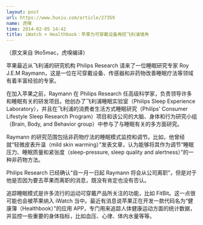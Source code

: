 ```yaml
---
layout: post
url: https://www.huxiu.com/article/27359
name: 虎嗅
time: 2014-02-05 14:42
title: iWatch + Healthbook：苹果为可穿戴设备再挖飞利浦墙角
---
```

（原文来自 9to5mac，虎嗅编译）

苹果最近从飞利浦的研究机构 Philips Research 请来了一位睡眠研究专家 Roy J.E.M Raymann，这是一位在可穿戴设备、传感器和非药物改善睡眠疗法等领域有着丰富经验的专家。

在加入苹果之前，Raymann 在 Philips Research 任高级科学家，负责领导许多和睡眠有关的研发项目。他创办了飞利浦睡眠实验室（Philips Sleep Experience Laboratory），并且在飞利浦的消费者生活方式睡眠研究（Philips' Consumer Lifestyle Sleep Research Program）项目和该公司的大脑、身体和行为研究小组（Brain, Body, and Behavior group）中参与了与睡眠有关的多方面研究。

Raymann 的研究范围包括非药物疗法的睡眠模式监控和调节。比如，他曾经就“轻微皮表升温（mild skin warming）”发表文章，认为能够将其作为调节“睡眠压力、睡眠质量和紧张度（sleep-pressure, sleep quality and alertness）”的一种非药物方法。

Philips Research 已经确认“自一月一日起 Raymann 将会从公司离职”，但是对于他是否因为要去苹果而离职的消息，既没有肯定也没有否认。

追踪睡眠模式是许多流行的运动可穿戴产品所关注的功能，比如 FitBit。这一点很可能也会被苹果纳入 iWatch 当中。最近有消息说苹果正在开发一款代码名为“健康簿（Healthbook）”的应用 APP，专门用来追踪人体健康运动方面的统计数据，并监控一些重要的身体指标，比如血压、心律、体内水量等等。

